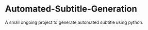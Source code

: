 # Automated-Subtitle-Generation
A small ongoing project to generate automated subtitle using python. 
